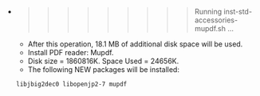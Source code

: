 * >>>>>>>>> Running inst-std-accessories-mupdf.sh ...
  * After this operation, 18.1 MB of additional disk space will be used.
  * Install PDF reader: Mupdf.
  * Disk size = 1860816K. Space Used = 24656K.
  * The following NEW packages will be installed:
  ```bash
  libjbig2dec0 libopenjp2-7 mupdf
  ```
